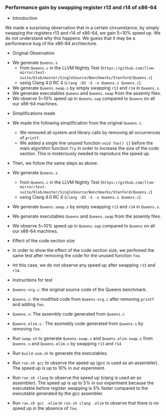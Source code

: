 ### Performance gain by swapping register r13 and r14 of x86-64

* Introduction

We made a surprising observation that in a certain circumstance, by
simply swapping the registers r13 and r14 of x86-64, we gain 5~10%
speed up. We do not understand why this happens. We guess that it may
be a performance bug of the x86-64 architecture.

* Original Observation

- We generate `Queens.s`
  + from `Queens.c` in the LLVM Nightly Test 
    (`https://github.com/llvm-mirror/test-suite/blob/master/SingleSource/Benchmarks/Stanford/Queens.c`)
  + using Clang 4.0 RC 4 
    (`clang -O3 -S -o Queens.s Queens.c`).
- We generate `Queens.swap.s` by simply swapping `r13` and `r14` in `Queens.s`.
- We generate executables `Queens` and `Queens.swap` from the assemly files.
- We observe 5~10% speed up in `Queens.swp` compared to `Queens` on all our x86-64 machines.

* Simplifications made

- We made the following simplification from the original `Queens.c`.
  + We removed all system and library calls by removing all occurrences of `printf`.
  + We added a single line unused function `void foo() {}` before the main algorithm function `Try` in order to increase the size of the code section.
    This is misteriously needed to reproduce the speed up.

- Then, we follow the same steps as above.

- We generate `Queens.s`
  + from `Queens.c` in the LLVM Nightly Test 
    (`https://github.com/llvm-mirror/test-suite/blob/master/SingleSource/Benchmarks/Stanford/Queens.c`)
  + using Clang 4.0 RC 4 
    (`clang -O3 -S -o Queens.s Queens.c`).
- We generate `Queens.swap.s` by simply swapping `r13` and `r14` in `Queens.s`.
- We generate executables `Queens` and `Queens.swap` from the assemly files.
- We observe 5~10% speed up in `Queens.swp` compared to `Queens` on all our x86-64 machines.

* Effect of the code section size

- In order to show the effect of the code section size, we perfomed the same test after removing the code for the unused function `foo`.

- Int this case, we do not observe any speed up after swapping `r13` and `r14`.

* Instructions for test

- `Queens-org.c`: the original source code of the Queens benchmark.

- `Queens.c`: the modified code from `Queens-org.c` after removing `printf` and adding `foo`.

- `Queens.s`: The assembly code generated from `Queens.c`

- `Queens.elim.s` : The assmebly code generated from `Queens.s` by removing `foo`.

- Run `swap.sh` to generate `Queens.swap.s` and `Queens.elim.swap.s` from `Queens.s` and `Queens.elim.s` by swapping `r13` and `r14`

- Run `build-asm.sh` to generate the executables.

- Run `run.sh gcc` to observe the speed up (gcc is used as an assembler).
  The speed up is up to 10% in our experiment.

- Run `run.sh clang` to observe the speed up (clang is used an as assembler).
  The speed up is up to 5% in our experiment because the executable before register swapping is 5% faster compared to the executable generated by the gcc assembler.

- Run `run.sh gcc .elim` or `run.sh clang .elim` to observe that there is no speed up in the absence of `foo`.
 
